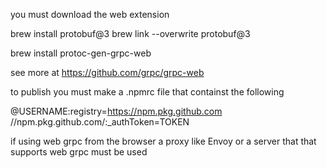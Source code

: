 you must download the web extension 

brew install protobuf@3
brew link --overwrite protobuf@3

brew install protoc-gen-grpc-web


see more at https://github.com/grpc/grpc-web

to publish you must make a .npmrc file that containst the following 

@USERNAME:registry=https://npm.pkg.github.com
//npm.pkg.github.com/:_authToken=TOKEN


if using web grpc from the browser a proxy like Envoy or a server that that supports web grpc must be used